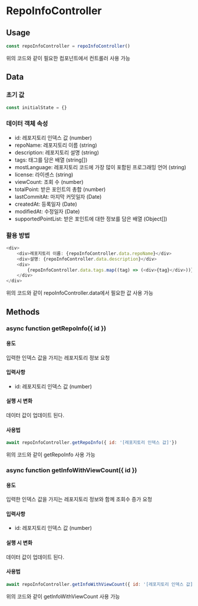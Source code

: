 # RepoInfoController

## Usage
```javascript
const repoInfoController = repoInfoController()
```
위의 코드와 같이 필요한 컴포넌트에서 컨트롤러 사용 가능


## Data

### 초기 값
```javascript
const initialState = {}
```

### 데이터 객체 속성
- id: 레포지토리 인덱스 값 (number)
- repoName: 레포지토리 이름 (string)
- description: 레포지토리 설명 (string)
- tags: 태그를 담은 배열 (string[])
- mostLanguage: 레포지토리 코드에 가장 많이 포함된 프로그래밍 언어 (string)
- license: 라이센스 (string)
- viewCount: 조회 수 (number)
- totalPoint: 받은 포인트의 총합 (number)
- lastCommitAt: 마지막 커밋일자 (Date)
- createdAt: 등록일자 (Date)
- modifiedAt: 수정일자 (Date)
- supportedPointList: 받은 포인트에 대한 정보를 담은 배열 (Object[])

### 활용 방법
```javascript
<div>
    <div>레포지토리 이름: {repoInfoController.data.repoName}</div>
    <div>설명: {repoInfoController.data.description}</div>
    <div>
        {repoInfoController.data.tags.map((tag) => (<div>{tag}</div>))}
    </div>
</div>
```
위의 코드와 같이 repoInfoController.data에서 필요한 값 사용 가능


## Methods

### async function getRepoInfo({ id })

#### 용도
입력한 인덱스 값을 가지는 레포지토리 정보 요청

#### 입력사항
- id: 레포지토리 인덱스 값 (number)

#### 실행 시 변화
데이터 값이 업데이트 된다.

#### 사용법
```javascript
await repoInfoController.getRepoInfo({ id: '[레포지토리 인덱스 값]'})
```
위의 코드와 같이 getRepoInfo 사용 가능


### async function getInfoWithViewCount({ id })

#### 용도
입력한 인덱스 값을 가지는 레포지토리 정보와 함께 조회수 증가 요청

#### 입력사항
- id: 레포지토리 인덱스 값 (number)

#### 실행 시 변화
데이터 값이 업데이트 된다.

#### 사용법
```javascript
await repoInfoController.getInfoWithViewCount({ id: '[레포지토리 인덱스 값]'})
```
위의 코드와 같이 getInfoWithViewCount 사용 가능